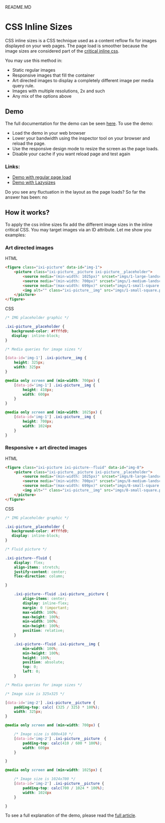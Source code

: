 README.MD

# CSS Inline Sizes

CSS inline sizes is a CSS technique used as a content reflow fix for images displayed on your web pages. The page load is smoother because the image sizes are considered part of the [critical inline css](https://www.smashingmagazine.com/2015/08/understanding-critical-css/). 

You may use this method in: 

- Static regular images
- Responsive images that fill the container
- Art directed images to display a completely different image per media query rule.
- Images with multiple resolutions, 2x and such
- Any mix of the options above

## Demo

The full documentation for the demo can be seen [here](https://ixi.studio/content-reflow-fix-css-inline-sizes/). To use the demo: 

- Load the demo in your web browser
- Lower your bandwidth using the inspector tool on your browser and reload the page.
- Use the responsive design mode to resize the screen as the page loads.
- Disable your cache if you want reload page and test again

### Links: 

- [Demo with regular page load](https://alberto-torres.github.io/css-inline-sizes/images.html)
- [Demo with Lazysizes](https://alberto-torres.github.io/css-inline-sizes/images-lazysizes.html)

Do you see any fluctuation in the layout as the page loads? 
So far the answer has been: no

## How it works? 

To apply the css inline sizes fix add the different image sizes in the inline critical CSS. You may target images via an ID attribute. Let me show you examples:

### Art directed images

HTML
```html
<figure class="ixi-picture" data-id="img-1">
	<picture class="ixi-picture__picture ixi-picture__placeholder">
		<source media="(min-width: 1025px)" srcset="imgs/1-large-landscape.png, imgs/1-large-landscape@2x.png 2x">
		<source media="(min-width: 700px)" srcset="imgs/1-medium-landscape.png, imgs/1-medium-landscape@2x.png 2x">
		<source media="(max-width: 699px)" srcset="imgs/1-small-square.png, imgs/1-small-square@2x.png 2x">
		<img alt="" class="ixi-picture__img" src="imgs/1-small-square.png">
	</picture>
</figure>
```

CSS

```css
/* IMG placeholder graphic */

.ixi-picture__placeholder {   
   background-color: #ffffd9; 
   display: inline-block;
}

/* Media queries for image sizes */

[data-id='img-1'] .ixi-picture__img {
	height: 325px;
	width: 325px 
}

@media only screen and (min-width: 700px) {
	[data-id='img-1'] .ixi-picture__img {
		height: 410px;
		width: 600px 
	}
}

@media only screen and (min-width: 1025px) {
	[data-id='img-1'] .ixi-picture__img {
		height: 700px;
		width: 1024px 
	}
}
```

### Responsive + art directed images

HTML
```html
<figure class="ixi-picture ixi-picture--fluid" data-id="img-8">
	<picture class="ixi-picture__picture ixi-picture__placeholder">
		<source media="(min-width: 1025px)" srcset="imgs/8-large-landscape.png, imgs/8-large-landscape@2x.png 2x">
		<source media="(min-width: 700px)" srcset="imgs/8-medium-landscape.png, imgs/8-medium-landscape@2x.png 2x">
		<source media="(max-width: 699px)" srcset="imgs/8-small-square.png, imgs/8-small-square@2x.png 2x">
		<img alt="" class="ixi-picture__img" src="imgs/8-small-square.png">
	</picture>
</figure>
```


CSS
```css
/* IMG placeholder graphic */

.ixi-picture__placeholder {   
   background-color: #ffffd9; 
   display: inline-block;
}

/* Fluid picture */

.ixi-picture--fluid { 
	display: flex;
	align-items: stretch;
	justify-content: center;
	flex-direction: column;

}

	.ixi-picture--fluid .ixi-picture__picture {
		align-items: center;
		display: inline-flex;
		margin: 0 !important;
		max-width: 100%;
		max-height: 100%;
		min-width: 100%;
		min-height: 100%;
		position: relative;
	}

	.ixi-picture--fluid .ixi-picture__img {
		min-width: 100%;
		min-height: 100%;
		height: 100%;
		position: absolute;
		top: 0;
		left: 0;
	}

/* Media queries for image sizes */

/* Image size is 325x325 */

[data-id='img-2'] .ixi-picture__picture {
	padding-top: calc( (325 / 325) * 100%);
	width: 325px;
}

@media only screen and (min-width: 700px) {

	/* Image size is 600x410 */
	[data-id='img-2'] .ixi-picture__picture  {
		padding-top: calc(410 / 600 * 100%);
		width: 600px 
	}

}

@media only screen and (min-width: 1025px) {

	/* Image size is 1024x700 */
	[data-id='img-2'] .ixi-picture__picture {
		padding-top: calc(700 / 1024 * 100%);
		width: 1024px 
	}

}
```


To see a full explanation of the demo, please read the [full article](https://ixi.studio/content-reflow-fix-css-inline-sizes/). 


